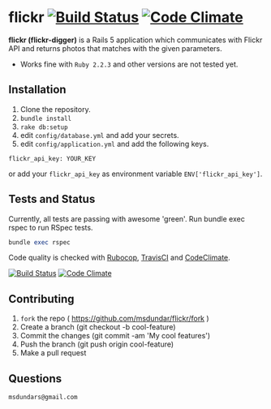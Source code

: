 # flickr [![Build Status](https://secure.travis-ci.org/msdundar/flickr.svg?branch=master)](http://travis-ci.org/msdundar/flickr) [![Code Climate](https://img.shields.io/codeclimate/github/msdundar/flickr.svg)](https://codeclimate.com/github/msdundar/flickr)

**flickr (flickr-digger)** is a Rails 5 application which communicates with Flickr API and returns photos that matches with the given parameters.

* Works fine with `Ruby 2.2.3` and other versions are not tested yet.

## Installation

1. Clone the repository.
2. `bundle install`
3. `rake db:setup`
4. edit `config/database.yml` and add your secrets.
5. edit `config/application.yml` and add the following keys.

```
flickr_api_key: YOUR_KEY
```

or add your `flickr_api_key` as environment variable `ENV['flickr_api_key']`.

## Tests and Status

Currently, all tests are passing with awesome 'green'. Run bundle exec rspec to run RSpec tests.

```ruby
bundle exec rspec
```

Code quality is checked with [Rubocop](https://github.com/bbatsov/rubocop), [TravisCI](https://travis-ci.org/) and [CodeClimate](https://codeclimate.com/).

[![Build Status](https://secure.travis-ci.org/msdundar/flickr.svg?branch=master)](http://travis-ci.org/msdundar/flickr) [![Code Climate](https://img.shields.io/codeclimate/github/msdundar/flickr.svg)](https://codeclimate.com/github/msdundar/flickr)

## Contributing

1. `fork` the repo ( https://github.com/msdundar/flickr/fork )
2. Create a branch (git checkout -b cool-feature)
3. Commit the changes (git commit -am 'My cool features')
4. Push the branch (git push origin cool-feature)
5. Make a pull request


## Questions

```
msdundars@gmail.com
```
